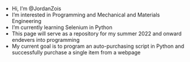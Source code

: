 -  Hi, I’m @JordanZois
-  I’m interested in Programming and Mechanical and Materials Engineering
-  I’m currently learning Selenium in Python
-  This page will serve as a repository for my summer 2022 and onward endevers into programming
-  My current goal is to program an auto-purchasing script in Python and successfully purchase a single item from a webpage

<!---
JordanZois/JordanZois is a ✨ special ✨ repository because its `README.md` (this file) appears on your GitHub profile.
You can click the Preview link to take a look at your changes.
--->

